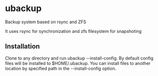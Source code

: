 # ubackup

Backup system based on rsync and ZFS

It uses rsync for synchronization and zfs filesystem for snapshoting

## Installation

Clone to any directory and run ubackup --install-config. By default config files will be installed to $HOME/.ubackup.
You can install files to another location by specified path in the --install-config option.
